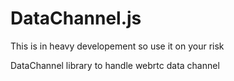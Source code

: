 DataChannel.js
==============

This is in heavy developement so use it on your risk

DataChannel library to handle webrtc data channel
